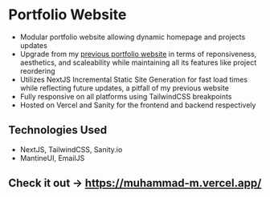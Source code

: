 # Portfolio Website
- Modular portfolio website allowing dynamic homepage and projects updates
- Upgrade from my [previous portfolio website](https://muhammadmehdi-ali.netlify.app/) in terms of reponsiveness, aesthetics, and scaleability while maintaining all its features like project reordering
- Utilizes NextJS Incremental Static Site Generation for fast load times while reflecting future updates, a pitfall of my previous website
- Fully responsive on all platforms using TailwindCSS breakpoints 
- Hosted on Vercel and Sanity for the frontend and backend respectively

## Technologies Used
- NextJS, TailwindCSS, Sanity.io
- MantineUI, EmailJS

## Check it out -> https://muhammad-m.vercel.app/

